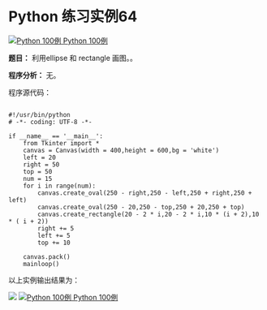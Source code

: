 Python 练习实例64
=============

 [![Python 100例](../images/up.gif)
 Python 100例](python-100-examples.html)


 **题目：** 利用ellipse 和 rectangle 画图。。　

 **程序分析：** 无。

 程序源代码：


```

#!/usr/bin/python
# -*- coding: UTF-8 -*-

if __name__ == '__main__':
    from Tkinter import *
    canvas = Canvas(width = 400,height = 600,bg = 'white')
    left = 20
    right = 50
    top = 50
    num = 15
    for i in range(num):
        canvas.create_oval(250 - right,250 - left,250 + right,250 + left)
        canvas.create_oval(250 - 20,250 - top,250 + 20,250 + top)
        canvas.create_rectangle(20 - 2 * i,20 - 2 * i,10 * (i + 2),10 * ( i + 2))
        right += 5
        left += 5
        top += 10

    canvas.pack()
    mainloop()

```

 以上实例输出结果为：

 ![](http://www.runoob.com/wp-content/uploads/2015/10/tk6.jpg)
 [![Python 100例](../images/up.gif)
 Python 100例](python-100-examples.html)
